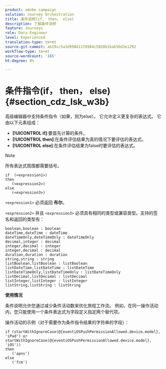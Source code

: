 ```yaml
---
product: adobe campaign
solution: Journey Orchestration
title: 条件说明(if， then， else)
description: 了解条件说明
feature: Journeys
role: Data Engineer
level: Experienced
translation-type: tm+mt
source-git-commit: ab19cc5a3d998d1178984c5028b1ba650d3e1292
workflow-type: tm+mt
source-wordcount: '165'
ht-degree: 0%

---
```



# 条件指令(if， then， else){#section_cdz_lsk_w3b}

高级编辑器中支持条件指令（如果，则为else）。 它允许定义更复杂的表达式。 它由以下元素组成：

* **[!UICONTROL if]**:要首先计算的条件。
* **[!UICONTROL then]**:在条件评估结果为真的情况下要评估的表达式。
* **[!UICONTROL else]**:在条件评估结果为false时要评估的表达式。

>[!NOTE]
>
>所有表达式周围都需要括号。

```
if  (<expression1>)
then
   (<expression2>)
else
   (<expression3>)
```

`<expression1>` 必须返回 **布尔**。

`<expression2>` 并且 `<expression3>` 必须具有相同的类型或兼容类型。支持的签名和返回的类型有：

```
boolean,boolean : boolean
dateTime,dateTime : dateTime
dateTimeOnly,dateTimeOnly : dateTimeOnly
decimal,integer : decimal
integer,decimal : integer
integer,decimal : decimal
duration,duration : duration
string,string : string
listBoolean,listBoolean : listBoolean
listDateTime,listDateTime : listDateTime
listDateTimeOnly,listDateTimeOnly : listDateTimeOnly
listDecimal,listDecimal : listDecimal
listInteger,listInteger : listInteger
listString,listString : listString
```

**使用情况**

条件说明允许您通过减少条件活动数来优化旅程工作流。 例如，在同一操作活动内，您只能使用一个条件表达式为字段定义指定两个替代项。

操作活动的示例（对于需要作为条件指令结果的字符串的字段）：

```
if (startWithIgnoreCase(@{eventiOSPushPermissionAllowed.device.model}, 'iPad') or startWithIgnoreCase(@{eventiOSPushPermissionAllowed.device.model}, 'iOS'))
then
   ('apns')
else
   ('fcm')
```
